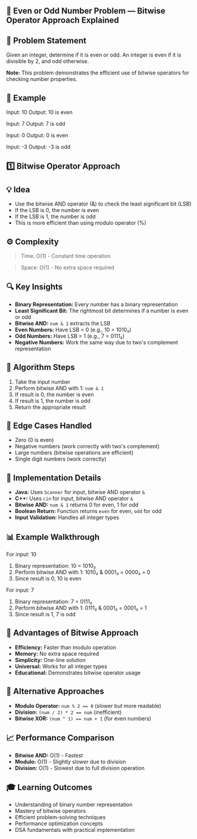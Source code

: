 ## 🔢 Even or Odd Number Problem — Bitwise Operator Approach Explained

## 📘 Problem Statement
Given an integer, determine if it is even or odd. An integer is even if it is divisible by 2, and odd otherwise.

**Note:** This problem demonstrates the efficient use of bitwise operators for checking number properties.

## 🧪 Example
Input: 10
Output: 10 is even

Input: 7
Output: 7 is odd

Input: 0
Output: 0 is even

Input: -3
Output: -3 is odd

## 1️⃣ Bitwise Operator Approach
## 💡 Idea
* Use the bitwise AND operator (&) to check the least significant bit (LSB)
* If the LSB is 0, the number is even
* If the LSB is 1, the number is odd
* This is more efficient than using modulo operator (%)

## ⚙️ Complexity
 >Time: O(1) - Constant time operation

 >Space: O(1) - No extra space required

## 🔍 Key Insights
* **Binary Representation:** Every number has a binary representation
* **Least Significant Bit:** The rightmost bit determines if a number is even or odd
* **Bitwise AND:** `num & 1` extracts the LSB
* **Even Numbers:** Have LSB = 0 (e.g., 10 = 1010₂)
* **Odd Numbers:** Have LSB = 1 (e.g., 7 = 0111₂)
* **Negative Numbers:** Work the same way due to two's complement representation

## 📝 Algorithm Steps
1. Take the input number
2. Perform bitwise AND with 1: `num & 1`
3. If result is 0, the number is even
4. If result is 1, the number is odd
5. Return the appropriate result

## 🎯 Edge Cases Handled
* Zero (0 is even)
* Negative numbers (work correctly with two's complement)
* Large numbers (bitwise operations are efficient)
* Single digit numbers (work correctly)

## 🔧 Implementation Details
* **Java:** Uses `Scanner` for input, bitwise AND operator `&`
* **C++:** Uses `cin` for input, bitwise AND operator `&`
* **Bitwise AND:** `num & 1` returns 0 for even, 1 for odd
* **Boolean Return:** Function returns `even` for even, `odd` for odd
* **Input Validation:** Handles all integer types

## 📊 Example Walkthrough
For input: 10

1. Binary representation: 10 = 1010₂
2. Perform bitwise AND with 1: 1010₂ & 0001₂ = 0000₂ = 0
3. Since result is 0, 10 is even

For input: 7

1. Binary representation: 7 = 0111₂
2. Perform bitwise AND with 1: 0111₂ & 0001₂ = 0001₂ = 1
3. Since result is 1, 7 is odd

## 🚀 Advantages of Bitwise Approach
* **Efficiency:** Faster than modulo operation
* **Memory:** No extra space required
* **Simplicity:** One-line solution
* **Universal:** Works for all integer types
* **Educational:** Demonstrates bitwise operator usage

## 🔄 Alternative Approaches
* **Modulo Operator:** `num % 2 == 0` (slower but more readable)
* **Division:** `(num / 2) * 2 == num` (inefficient)
* **Bitwise XOR:** `(num ^ 1) == num + 1` (for even numbers)

## 📈 Performance Comparison
* **Bitwise AND:** O(1) - Fastest
* **Modulo:** O(1) - Slightly slower due to division
* **Division:** O(1) - Slowest due to full division operation

## 🎓 Learning Outcomes
* Understanding of binary number representation
* Mastery of bitwise operators
* Efficient problem-solving techniques
* Performance optimization concepts
* DSA fundamentals with practical implementation 
